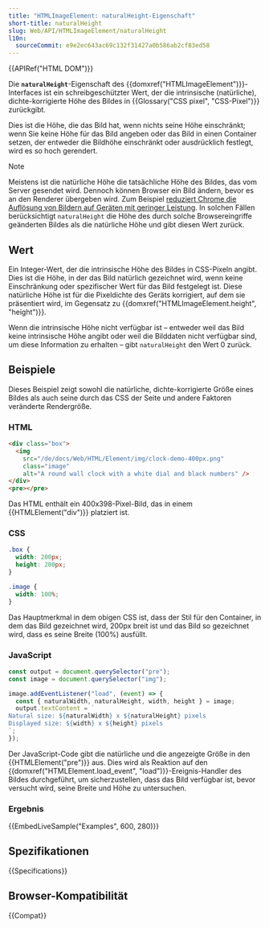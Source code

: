 ```yaml
---
title: "HTMLImageElement: naturalHeight-Eigenschaft"
short-title: naturalHeight
slug: Web/API/HTMLImageElement/naturalHeight
l10n:
  sourceCommit: e9e2ec643ac69c132f31427a0b586ab2cf83ed58
---
```


{{APIRef("HTML DOM")}}

Die **`naturalHeight`**-Eigenschaft des {{domxref("HTMLImageElement")}}-Interfaces ist ein schreibgeschützter Wert, der die intrinsische (natürliche), dichte-korrigierte Höhe des Bildes in {{Glossary("CSS pixel", "CSS-Pixel")}} zurückgibt.

Dies ist die Höhe, die das Bild hat, wenn nichts seine Höhe einschränkt; wenn Sie keine Höhe für das Bild angeben oder das Bild in einen Container setzen, der entweder die Bildhöhe einschränkt oder ausdrücklich festlegt, wird es so hoch gerendert.

> [!NOTE]
> Meistens ist die natürliche Höhe die tatsächliche Höhe des Bildes, das vom Server gesendet wird. Dennoch können Browser ein Bild ändern, bevor es an den Renderer übergeben wird. Zum Beispiel [reduziert Chrome die Auflösung von Bildern auf Geräten mit geringer Leistung](https://crbug.com/1187043#c7). In solchen Fällen berücksichtigt `naturalHeight` die Höhe des durch solche Browsereingriffe geänderten Bildes als die natürliche Höhe und gibt diesen Wert zurück.

## Wert

Ein Integer-Wert, der die intrinsische Höhe des Bildes in CSS-Pixeln angibt. Dies ist die Höhe, in der das Bild natürlich gezeichnet wird, wenn keine Einschränkung oder spezifischer Wert für das Bild festgelegt ist. Diese natürliche Höhe ist für die Pixeldichte des Geräts korrigiert, auf dem sie präsentiert wird, im Gegensatz zu {{domxref("HTMLImageElement.height", "height")}}.

Wenn die intrinsische Höhe nicht verfügbar ist – entweder weil das Bild keine intrinsische Höhe angibt oder weil die Bilddaten nicht verfügbar sind, um diese Information zu erhalten – gibt `naturalHeight` den Wert 0 zurück.

## Beispiele

Dieses Beispiel zeigt sowohl die natürliche, dichte-korrigierte Größe eines Bildes als auch seine durch das CSS der Seite und andere Faktoren veränderte Rendergröße.

### HTML

```html
<div class="box">
  <img
    src="/de/docs/Web/HTML/Element/img/clock-demo-400px.png"
    class="image"
    alt="A round wall clock with a white dial and black numbers" />
</div>
<pre></pre>
```

Das HTML enthält ein 400x398-Pixel-Bild, das in einem {{HTMLElement("div")}} platziert ist.

### CSS

```css
.box {
  width: 200px;
  height: 200px;
}

.image {
  width: 100%;
}
```

Das Hauptmerkmal in dem obigen CSS ist, dass der Stil für den Container, in dem das Bild gezeichnet wird, 200px breit ist und das Bild so gezeichnet wird, dass es seine Breite (100%) ausfüllt.

### JavaScript

```js
const output = document.querySelector("pre");
const image = document.querySelector("img");

image.addEventListener("load", (event) => {
  const { naturalWidth, naturalHeight, width, height } = image;
  output.textContent = `
Natural size: ${naturalWidth} x ${naturalHeight} pixels
Displayed size: ${width} x ${height} pixels
`;
});
```

Der JavaScript-Code gibt die natürliche und die angezeigte Größe in den {{HTMLElement("pre")}} aus. Dies wird als Reaktion auf den {{domxref("HTMLElement.load_event", "load")}}-Ereignis-Handler des Bildes durchgeführt, um sicherzustellen, dass das Bild verfügbar ist, bevor versucht wird, seine Breite und Höhe zu untersuchen.

### Ergebnis

{{EmbedLiveSample("Examples", 600, 280)}}

## Spezifikationen

{{Specifications}}

## Browser-Kompatibilität

{{Compat}}

